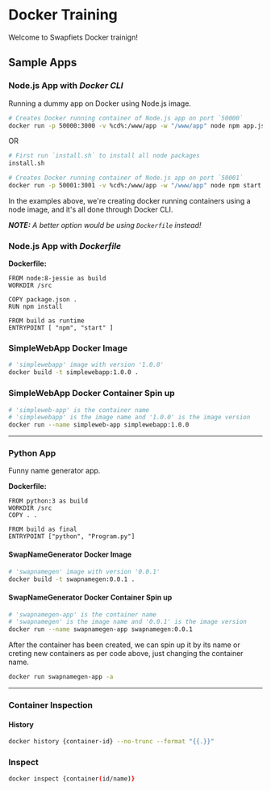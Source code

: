 # Docker Training

Welcome to Swapfiets Docker trainign!

## Sample Apps

### Node.js App with _**Docker CLI**_

Running a dummy app on Docker using Node.js image.

```sh
# Creates Docker running container of Node.js app on port `50000`
docker run -p 50000:3000 -v %cd%:/www/app -w "/www/app" node npm app.js
```

OR

```sh
# First run `install.sh` to install all node packages
install.sh

# Creates Docker running container of Node.js app on port `50001`
docker run -p 50001:3001 -v %cd%:/www/app -w "/www/app" node npm start
```

In the examples above, we're creating docker running containers using a node image, and it's all done through Docker CLI.

_**NOTE:** A better option would be using `Dockerfile` instead!_

### Node.js App with _**Dockerfile**_

**Dockerfile:**

```docker
FROM node:8-jessie as build
WORKDIR /src

COPY package.json .
RUN npm install

FROM build as runtime
ENTRYPOINT [ "npm", "start" ]
```

### SimpleWebApp Docker Image

```bash
# 'simplewebapp' image with version '1.0.0'
docker build -t simplewebapp:1.0.0 .
```

### SimpleWebApp Docker Container Spin up

```bash
# 'simpleweb-app' is the container name
# 'simplewebapp' is the image name and '1.0.0' is the image version
docker run --name simpleweb-app simplewebapp:1.0.0
```

---------------------------------------------------------------------------

### Python App

Funny name generator app.

**Dockerfile:**

```docker
FROM python:3 as build
WORKDIR /src
COPY . .

FROM build as final
ENTRYPOINT ["python", "Program.py"]
```

#### SwapNameGenerator Docker Image

```bash
# 'swapnamegen' image with version '0.0.1'
docker build -t swapnamegen:0.0.1 .
```

#### SwapNameGenerator Docker Container Spin up

```bash
# 'swapnamegen-app' is the container name
# 'swapnamegen' is the image name and '0.0.1' is the image version
docker run --name swapnamegen-app swapnamegen:0.0.1
```

After the container has been created, we can spin up it by its name or creting new containers as per code above, just changing the container name.

```bash
docker run swapnamegen-app -a
```

---------------------------------------------------------------------------

### Container Inspection

#### History

```bash
docker history {container-id} --no-trunc --format "{{.}}"
```

### Inspect

```bash
docker inspect {container(id/name)}
```
